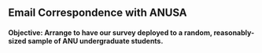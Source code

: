 ## Email Correspondence with ANUSA

#### Objective: Arrange to have our survey deployed to a random, reasonably-sized sample of ANU undergraduate students. 

